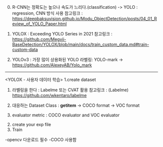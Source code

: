 0. R-CNN는 정확도는 높으나 속도가 느리다.(classification)
   -> YOLO : regression, CNN 방식 사용
참고링크 : https://deepbaksuvision.github.io/Modu_ObjectDetection/posts/04_01_Review_of_YOLO_Paper.html


1. YOLOX : Exceeding YOLO Series in 2021
참고링크 : https://github.com/Megvii-BaseDetection/YOLOX/blob/main/docs/train_custom_data.md#train-custom-data

2. YOLOv3 : 가장 많이 상용화된 YOLO
라벨링: YOLO-mark -> https://github.com/AlexeyAB/Yolo_mark

----------------------------------------------------------------------------------------------------------------
<YOLOX - 사용자 데이터 학습>
1.create dataset
 1) 라벨링을 한다 : Labelme 또는 CVAT 활용
참고링크 : (Labelme) https://github.com/wkentaro/labelme 

 2) 대응하는 Dataset Class : __getitem__
     -> COCO format
     -> VOC format
 3) evaluator metric : COCO evaluator and VOC evaluator

2. create your exp file
3. Train

<YOLOv3>
-opencv 다운로드 필수
-COCO 사용함
